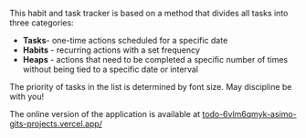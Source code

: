 This habit and task tracker is based on a method that divides all tasks into three categories:
* **Tasks**- one-time actions scheduled for a specific date
* **Habits** - recurring actions with a set frequency
* **Heaps** - actions that need to be completed a specific number of times without being tied to a specific date or interval

The priority of tasks in the list is determined by font size.
May discipline be with you!

The online version of the application is available at [todo-6vlm6qmyk-asimo-gits-projects.vercel.app/](https://todo-6vlm6qmyk-asimo-gits-projects.vercel.app/)
